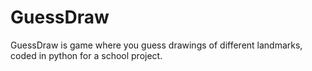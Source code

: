 # GuessDraw
GuessDraw is game where you guess drawings of different landmarks, coded in python for a school project. 
